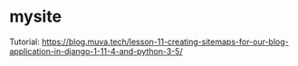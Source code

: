# mysite
Tutorial: https://blog.muva.tech/lesson-11-creating-sitemaps-for-our-blog-application-in-django-1-11-4-and-python-3-5/
